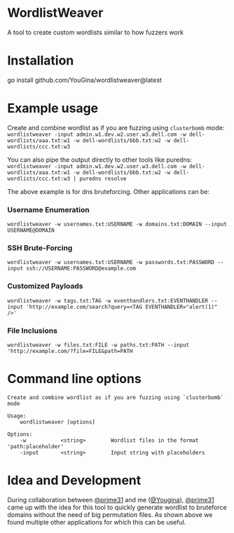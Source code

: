 # WordlistWeaver
A tool to create custom wordlists similar to how fuzzers work

# Installation
go install github.com/YouGina/wordlistweaver@latest

# Example usage
Create and combine wordlist as if you are fuzzing using `clusterbomb` mode:
```wordlistweaver -input admin.w1.dev.w2.user.w3.dell.com -w dell-wordlists/aaa.txt:w1 -w dell-wordlists/bbb.txt:w2 -w dell-wordlists/ccc.txt:w3```

You can also pipe the output directly to other tools like puredns:
```wordlistweaver -input admin.w1.dev.w2.user.w3.dell.com -w dell-wordlists/aaa.txt:w1 -w dell-wordlists/bbb.txt:w2 -w dell-wordlists/ccc.txt:w3 | puredns resolve```

The above example is for dns bruteforcing. Other applications can be:
### Username Enumeration
```wordlistweaver -w usernames.txt:USERNAME -w domains.txt:DOMAIN --input USERNAME@DOMAIN```

### SSH Brute-Forcing
```wordlistweaver -w usernames.txt:USERNAME -w passwords.txt:PASSWORD --input ssh://USERNAME:PASSWORD@example.com```

### Customized Payloads
```wordlistweaver -w tags.txt:TAG -w eventhandlers.txt:EVENTHANDLER --input 'http://example.com/search?query=<TAG EVENTHANDLER="alert(1)" />'```

### File Inclusions
```wordlistweaver -w files.txt:FILE -w paths.txt:PATH --input 'http://example.com/?file=FILE&path=PATH```

# Command line options
```
Create and combine wordlist as if you are fuzzing using `clusterbomb` mode

Usage:
    wordlistweaver [options]

Options:
    -w           <string>        Wordlist files in the format 'path:placeholder'
    -input       <string>        Input string with placeholders

```

# Idea and Development
During collaboration between [@prime31](https://x.com/prime31/) and me ([@Yougina](https://x.com/YouGina/)), [@prime31](https://x.com/prime31/) came up with the idea for this tool to quickly generate wordlist to bruteforce domains without the need of big permutation files. As shown above we found multiple other applications for which this can be useful.  


